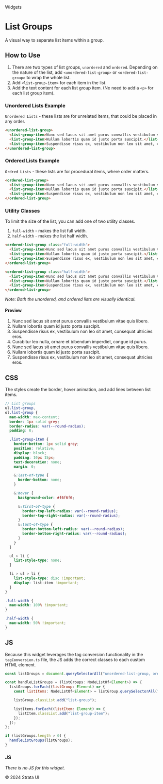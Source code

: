 <p class="section-text">Widgets</p>

# List Groups

A visual way to separate list items within a group.

## How to Use

1. There are two types of list groups, `unordered` and `ordered`. Depending on the nature of the list, add `<unordered-list-group>` or `<ordered-list-group>` to wrap the whole list.
2. Add `<list-group-item>` for each item in the list.
3. Add the text content for each list group item. (No need to add a `<p>` for each list group item).

### Unordered Lists Example

`Unordered Lists` - these lists are for unrelated items, that could be placed in any order.

```html
<unordered-list-group>
  <list-group-item>Nunc sed lacus sit amet purus convallis vestibulum vitae quis libero.</list-group-item>
  <list-group-item>Nullam lobortis quam id justo porta suscipit.</list-group-item>
  <list-group-item>Suspendisse risus ex, vestibulum non leo sit amet, consequat ultricies eros. </list-group-item>
</unordered-list-group>
```

### Ordered Lists Example

`Ordred Lists` - these lists are for procedural items, where order matters.

```html
<ordered-list-group>
  <list-group-item>Nunc sed lacus sit amet purus convallis vestibulum vitae quis libero.</list-group-item>
  <list-group-item>Nullam lobortis quam id justo porta suscipit.</list-group-item>
  <list-group-item>Suspendisse risus ex, vestibulum non leo sit amet, consequat ultricies eros. </list-group-item>
</ordered-list-group>
```

### Utility Classes

To limit the size of the list, you can add one of two utility classes.

1. `full-width` - makes the list full width.
2. `half-width` - makes the list half width.

```html
<ordered-list-group class="full-width">
  <list-group-item>Nunc sed lacus sit amet purus convallis vestibulum vitae quis libero.</list-group-item>
  <list-group-item>Nullam lobortis quam id justo porta suscipit.</list-group-item>
  <list-group-item>Suspendisse risus ex, vestibulum non leo sit amet, consequat ultricies eros. </list-group-item>
</ordered-list-group>
```

```html
<ordered-list-group class="half-width">
  <list-group-item>Nunc sed lacus sit amet purus convallis vestibulum vitae quis libero.</list-group-item>
  <list-group-item>Nullam lobortis quam id justo porta suscipit.</list-group-item>
  <list-group-item>Suspendisse risus ex, vestibulum non leo sit amet, consequat ultricies eros. </list-group-item>
</ordered-list-group>
```

_Note: Both the unordered, and ordered lists are visually identical._

#### Preview

<div class="example-container">
  <ol class="list-group full-width">
    <li class="list-group-item">Nunc sed lacus sit amet purus convallis vestibulum vitae quis libero.</li>
    <li class="list-group-item">Nullam lobortis quam id justo porta suscipit.</li>
    <li class="list-group-item">Suspendisse risus ex, vestibulum non leo sit amet, consequat ultricies eros.
    </li>
    <li class="list-group-item">Curabitur leo nulla, ornare et bibendum imperdiet, congue id purus.</li>
    <li class="list-group-item">Nunc sed lacus sit amet purus convallis vestibulum vitae quis libero.</li>
    <li class="list-group-item">Nullam lobortis quam id justo porta suscipit.</li>
    <li class="list-group-item">Suspendisse risus ex, vestibulum non leo sit amet, consequat ultricies eros.
    </li>
  </ordered-list-group>
</ol>
</div>

## CSS

The styles create the border, hover animation, and add lines between list items.

```scss
// List groups
ul.list-group,
ol.list-group {
  max-width: max-content;
  border: 1px solid grey;
  border-radius: var(--round-radius);
  padding: 0;

  .list-group-item {
    border-bottom: 1px solid grey;
    position: relative;
    display: block;
    padding: 10px 15px;
    text-decoration: none;
    margin: 0;

    &:last-of-type {
      border-bottom: none;
    }

    &:hover {
      background-color: #f6f6f6;

      &:first-of-type {
        border-top-left-radius: var(--round-radius);
        border-top-right-radius: var(--round-radius);
      }
      &:last-of-type {
        border-bottom-left-radius: var(--round-radius);
        border-bottom-right-radius: var(--round-radius);
      }
    }
  }

  ul > li {
    list-style-type: none;
  }

  li > ul > li {
    list-style-type: disc !important;
    display: list-item !important;
  }
}

.full-width {
  max-width: 100% !important;
}

.half-width {
  max-width: 50% !important;
}
```

## JS

Because this widget leverages the tag conversion functionality in the `tagConversion.ts` file, the JS adds the correct classes to each custom HTML element.

```js
const listGroups = document.querySelectorAll("unordered-list-group, ordered-list-group");

const handleListGroups = (listGroups: NodeListOf<Element>) => {
  listGroups.forEach((listGroup: Element) => {
    const listItems: NodeListOf<Element> = listGroup.querySelectorAll("list-group-item");

    listGroup.classList.add("list-group");

    listItems.forEach((listItem: Element) => {
      listItem.classList.add("list-group-item");
    });
  });
};

if (listGroups.length > 0) {
  handleListGroups(listGroups);
}
```

### JS

_There is no JS for this widget._

  <div class="footer">
    <p>&copy; 2024 Strata UI</p>
  </div>
